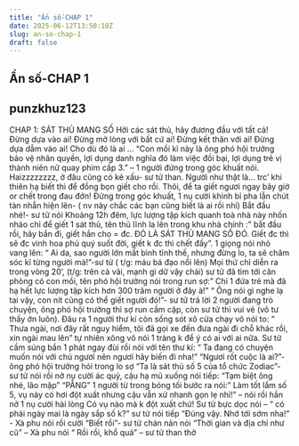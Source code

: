 ```yaml
---
title: "Ẩn số-CHAP 1"
date: 2025-06-12T13:50:10Z
slug: an-so-chap-1
draft: false
---
```


## Ẩn số-CHAP 1

## punzkhuz123

CHAP 1: SÁT THỦ MANG SỐ
Hỡi các sát thủ, hãy đương đầu với tất cả! 
Đừng dựa vào ai!
Đừng mở lòng với bất cứ ai!
Đừng kết thân với ai!
Đừng dựa dẫm vào ai!
Cho dù đó là ai …
“Con mồi kì này là ông phó hội trưởng bảo vệ nhân quyền, lợi dụng danh nghĩa đó làm việc đồi bại, lợi dụng trẻ vị thành niên nữ quay phim cấp 3.” – 1 người đứng trong góc khuất nói.
Haizzzzzzzz, ở đâu cũng có kẻ xấu- sư tử than. Người như thật là… trc’ khi thiên hạ biết thì để đồng bọn giết cho rồi. Thôi, để ta giết ngươi ngay bây giờ or chết trong đau đớn!
Đứng trong góc khuất, 1 nụ cười khinh bỉ pha lẫn chút tàn nhẫn hiện lên- ( nv này chắc các bạn cũng biết là ai rồi nhỉ)
Bắt đầu nhé!- sư tử nói
Khoảng 12h đêm, lực lượng tập kích quanh toà nhà này nhốn nháo chỉ để giết 1 sát thủ, tên thủ lĩnh la lên trong khu nhà chính :” bắt đầu rồi, hãy bắn đi, giết hắn cho = đc. ĐÓ LÀ SÁT THỦ MANG SỐ ĐÓ. Giết đc thì sẽ đc vinh hoa phú quý suốt đời, giết k đc thì chết đấy”. 1 giọng nói nhỏ vang lên:
“ Ai da, sao người lớn mất bình tĩnh thế, nhưng đừng lo, ta sẽ chăm sóc kĩ từng người mà!”-sư tử ( t/g: máu bá đạo nổi lên)
Mọi thứ chỉ diễn ra trong vòng 20’, (t/g: trên cả vãi, mạnh gì dữ vậy chài) sư tử đã tìm tới căn phòng có con mồi, tên phó hội trưởng nói trong run sợ:” Chỉ 1 đứa trẻ mà đã hạ hết lực lượng tập kích hơn 300 trăm người ở đây à!”
“ Ông nói gì nghe lạ tai vậy, con nít cũng có thể giết người đó!”- sư tử trả lời
2 người đang trò chuyện, ông phó hội trưởng thì sợ run cầm cập, còn sư tử thì vui vẻ (vô tư thấy ớn luôn). Đâu ra 1 người thư kí còn sống sót xô cửa chạy vô nói to: “ Thưa ngài, nơi đây rất nguy hiểm, tôi đã gọi xe đến đưa ngài đi chỗ khác rồi, xin ngài mau lên” tự nhiên xông vô nói 1 tràng k để ý có ai với ai nữa. Sư tử cầm súng bắn 1 phát ngay đùi rồi nói với tên thư kí:
“ Ta đang có chuyện muốn nói với chủ ngươi nên ngươi hãy biến đi nha!”
“Ngươi rốt cuộc là ai?”- ông phó hội trưởng hỏi trong lo sợ
“Ta là sát thủ số 5 của tổ chức Zodiac”- sư tử nói rồi nở nụ cười ác quỷ, cậu hạ mũ xuống nói tiếp:
“Tạm biệt ông nhé, lão mập”
“PẰNG”
1 người từ trong bóng tối bước ra nói:” Làm tốt lắm số 5, vụ này có hơi đột xuất nhưng cậu vẫn xử nhanh gọn lẹ nhỉ!” – nói rồi hắn nở 1 nụ cười hài lòng
Có vụ nào mà k đột xuất chứ! Sư tử bực dọc nói – “ có phải ngày mai là ngày sắp số k?” sư tử nói tiếp
“Đúng vậy. Nhớ tới sớm nha!” - Xà phu nói rồi cười 
 “Biết rồi”- sư tử chán nản nói
“Thời gian và địa chỉ như cũ” – Xà phu nói
“ Rồi rồi, khổ quá” – sư tử than thở